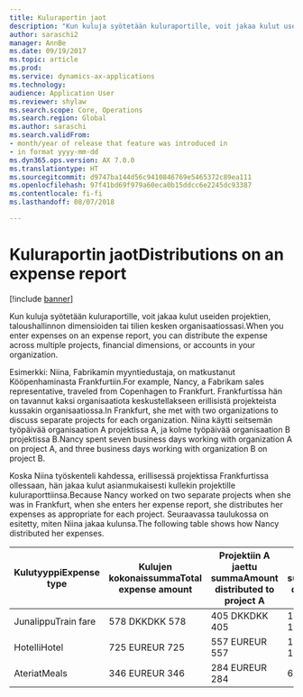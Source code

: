 ```yaml
---
title: Kuluraportin jaot
description: "Kun kuluja syötetään kuluraportille, voit jakaa kulut useiden projektien, yritysten tai tilien kesken organisaatiossasi."
author: saraschi2
manager: AnnBe
ms.date: 09/19/2017
ms.topic: article
ms.prod: 
ms.service: dynamics-ax-applications
ms.technology: 
audience: Application User
ms.reviewer: shylaw
ms.search.scope: Core, Operations
ms.search.region: Global
ms.author: saraschi
ms.search.validFrom:
- month/year of release that feature was introduced in
- in format yyyy-mm-dd
ms.dyn365.ops.version: AX 7.0.0
ms.translationtype: HT
ms.sourcegitcommit: d9747ba144d56c9410846769e5465372c89ea111
ms.openlocfilehash: 97f41bd69f979a60eca0b15ddcc6e2245dc93387
ms.contentlocale: fi-fi
ms.lasthandoff: 08/07/2018

---
```


# <a name="distributions-on-an-expense-report"></a><span data-ttu-id="03c33-103">Kuluraportin jaot</span><span class="sxs-lookup"><span data-stu-id="03c33-103">Distributions on an expense report</span></span>

[!include [banner](../includes/banner.md)]

<span data-ttu-id="03c33-104"> Kun kuluja syötetään kuluraportille, voit jakaa kulut useiden projektien, taloushallinnon dimensioiden tai tilien kesken organisaatiossasi.</span><span class="sxs-lookup"><span data-stu-id="03c33-104">When you enter expenses on an expense report, you can distribute the expense across multiple projects, financial dimensions, or accounts in your organization.</span></span>

<span data-ttu-id="03c33-105">Esimerkki: Niina, Fabrikamin myyntiedustaja, on matkustanut Kööpenhaminasta Frankfurtiin.</span><span class="sxs-lookup"><span data-stu-id="03c33-105">For example, Nancy, a Fabrikam sales representative, traveled from Copenhagen to Frankfurt.</span></span> <span data-ttu-id="03c33-106">Frankfurtissa hän on tavannut kaksi organisaatiota keskustellakseen erillisistä projekteista kussakin organisaatiossa.</span><span class="sxs-lookup"><span data-stu-id="03c33-106">In Frankfurt, she met with two organizations to discuss separate projects for each organization.</span></span> <span data-ttu-id="03c33-107">Niina käytti seitsemän työpäivää organisaation A projektissa A, ja kolme työpäivää organisaation B projektissa B.</span><span class="sxs-lookup"><span data-stu-id="03c33-107">Nancy spent seven business days working with organization A on project A, and three business days working with organization B on project B.</span></span>

<span data-ttu-id="03c33-108">Koska Niina työskenteli kahdessa, erillisessä projektissa Frankfurtissa ollessaan, hän jakaa kulut asianmukaisesti kullekin projektille kuluraporttiinsa.</span><span class="sxs-lookup"><span data-stu-id="03c33-108">Because Nancy worked on two separate projects when she was in Frankfurt, when she enters her expense report, she distributes her expenses as appropriate for each project.</span></span> <span data-ttu-id="03c33-109">Seuraavassa taulukossa on esitetty, miten Niina jakaa kulunsa.</span><span class="sxs-lookup"><span data-stu-id="03c33-109">The following table shows how Nancy distributed her expenses.</span></span>


| <span data-ttu-id="03c33-110"><strong>Kulutyyppi</strong></span><span class="sxs-lookup"><span data-stu-id="03c33-110"><strong>Expense type</strong></span></span> | <span data-ttu-id="03c33-111"><strong>Kulujen kokonaissumma</strong></span><span class="sxs-lookup"><span data-stu-id="03c33-111"><strong>Total expense amount</strong></span></span> | <span data-ttu-id="03c33-112"><strong>Projektiin A jaettu summa</strong></span><span class="sxs-lookup"><span data-stu-id="03c33-112"><strong>Amount distributed to project A</strong></span></span> | <span data-ttu-id="03c33-113"><strong>Projektiin B jaettu summa</strong></span><span class="sxs-lookup"><span data-stu-id="03c33-113"><strong>Amount distributed to project B</strong></span></span> |
|-------------------------------|---------------------------------------|--------------------------------------------------|--------------------------------------------------|
|          <span data-ttu-id="03c33-114">Junalippu</span><span class="sxs-lookup"><span data-stu-id="03c33-114">Train fare</span></span>           |                <span data-ttu-id="03c33-115">578 DKK</span><span class="sxs-lookup"><span data-stu-id="03c33-115">DKK 578</span></span>                |                     <span data-ttu-id="03c33-116">405 DKK</span><span class="sxs-lookup"><span data-stu-id="03c33-116">DKK 405</span></span>                      |                     <span data-ttu-id="03c33-117">173 DKK</span><span class="sxs-lookup"><span data-stu-id="03c33-117">DKK 173</span></span>                      |
|             <span data-ttu-id="03c33-118">Hotelli</span><span class="sxs-lookup"><span data-stu-id="03c33-118">Hotel</span></span>             |                <span data-ttu-id="03c33-119">725 EUR</span><span class="sxs-lookup"><span data-stu-id="03c33-119">EUR 725</span></span>                |                     <span data-ttu-id="03c33-120">557 EUR</span><span class="sxs-lookup"><span data-stu-id="03c33-120">EUR 557</span></span>                      |                     <span data-ttu-id="03c33-121">168 EUR</span><span class="sxs-lookup"><span data-stu-id="03c33-121">EUR 168</span></span>                      |
|             <span data-ttu-id="03c33-122">Ateriat</span><span class="sxs-lookup"><span data-stu-id="03c33-122">Meals</span></span>             |                <span data-ttu-id="03c33-123">346 EUR</span><span class="sxs-lookup"><span data-stu-id="03c33-123">EUR 346</span></span>                |                     <span data-ttu-id="03c33-124">284 EUR</span><span class="sxs-lookup"><span data-stu-id="03c33-124">EUR 284</span></span>                      |                      <span data-ttu-id="03c33-125">62 EUR</span><span class="sxs-lookup"><span data-stu-id="03c33-125">EUR 62</span></span>                      |


